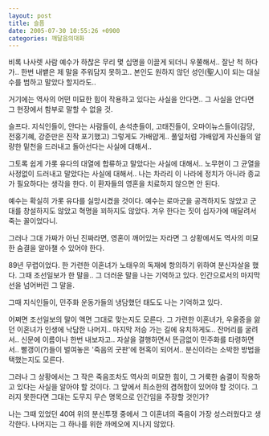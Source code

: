 ```yaml
---
layout: post
title: 슬픔
date: 2005-07-30 10:55:26 +0900
categories: 깨달음의대화
---
```

비록 나사렛 사람 예수가 하찮은 무리 몇 십명을 이끌게 되더니 우쭐해서.. 잘난 척 하다가.. 한번 내뱉은 제 말을 주워담지 못하고.. 본인도 원하지 않던 성인(聖人)이 되는 대실수를 범하고 말았다 할지라도..
  

  
거기에는 역사의 어떤 미묘한 힘이 작용하고 있다는 사실을 안다면.. 그 사실을 안다면 그 현장에서 함부로 말할 수 없을 것.
  

  
슬프다. 지식인들이, 안다는 사람들이, 손석춘들이, 고태진들이, 오마이뉴스들이(김당, 전홍기혜, 강준만은 진작 포기했고) 그렇게도 가배얍게.. 풀잎처럼 가배얍게 자신들의 알량한 밑천을 드러내고 돌아선다는 사실에 대해서..
  

  
그토록 쉽게 가롯 유다의 대열에 합류하고 말았다는 사실에 대해서.. 노무현이 그 균열을 사정없이 드러내고 말았다는 사실에 대해서.. 나는 차라리 이 나라에 정치가 아니라 종교가 필요하다는 생각을 한다. 이 환자들의 영혼을 치료하지 않으면 안 된다.
  

  

  
예수는 확실히 가롯 유다를 실망시켰을 것이다. 예수는 로마군을 공격하지도 않았고 군대를 창설하지도 않았고 혁명을 꾀하지도 않았다. 겨우 한다는 짓이 십자가에 매달려서 죽는 꼴이었다니.
  

  

  
그러나 그대 가짜가 아닌 진짜라면, 영혼이 깨어있는 자라면 그 상황에서도 역사의 미묘한 숨결을 알아챌 수 있어야 한다.
  

  

  

  

  

  
89년 무렵이었다. 한 가련한 이혼녀가 노태우의 독재에 항의하기 위하여 분신자살을 했다. 그때 조선일보가 한 말을.. 그 더러운 말을 나는 기억하고 있다. 인간으로서의 마지막 선을 넘어버린 그 말을.
  

  

  

  

  

  
그때 지식인들이, 민주화 운동가들의 냉담했던 태도도 나는 기억하고 있다.
  

  

  

  

  
어쩌면 조선일보의 말이 액면 그대로 맞는지도 모른다. 그 가련한 이혼녀가, 우울증을 앓던 이혼녀가 인생에 낙담한 나머지.. 마지막 저승 가는 길에 유치하게도.. 잔머리를 굴려서.. 신문에 이름이나 한번 내보자고.. 자살을 결행하면서 뜬금없이 민주화를 타령하면서.. 빨갱이(?)들이 벌여놓은 '죽음의 굿판'에 현혹이 되어서.. 분신이라는 소박한 방법을 택했는지도 모른다.
  

  

  

  

  
그러나 그 상황에서는 그 작은 죽음조차도 역사의 미묘한 힘이, 그 거룩한 숨결이 작용하고 있다는 사실을 알아야 할 것이다. 그 앞에서 최소한의 겸허함이 있어야 할 것이다. 그러지 못한다면 그대는 도무지 무슨 명목으로 인간임을 주장할 것인가?
  

  

  

  

  

  

  
나는 그때 있었던 40여 위의 분신투쟁 중에서 그 이혼녀의 죽음이 가장 성스러웠다고 생각한다. 나머지는 그 하나를 위한 까메오에 지나지 않았다.